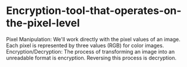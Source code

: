 # Encryption-tool-that-operates-on-the-pixel-level
Pixel Manipulation: We'll work directly with the pixel values of an image. Each pixel is represented by three values (RGB) for color images. Encryption/Decryption: The process of transforming an image into an unreadable format is encryption. Reversing this process is decryption. 
